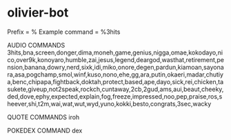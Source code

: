 # olivier-bot

Prefix = %
Example command = %3hits

AUDIO COMMANDS
3hits,bna,screen,donger,dima,moneh,game,genius,nigga,omae,kokodayo,nico,over9k,konoyaro,humble,zai,jesus,legend,deargod,wasthat,retirement,pension,banana,dowry,nerd,sixk,idi,miko,onore,degen,pardun,kiamoan,sayonara,asa,pogchamp,smol,winf,kuso,nono,ehe,gg,ara,putin,okaeri,madar,chutiya,benc,chipapa,fightback,doktah,protect,based,ape,dayo,sick,rei,chicken,tasukete,giveup,not2speak,rockch,cuntaway,2cb,2gud,ams,aui,beaut,cheeky,ded,dove,ephy,expected,explain,fog,freeze,impressed,noo,pep,praise,ros,sheever,shi,t2m,wai,wat,wut,wyd,yuno,kokki,besto,congrats,3sec,wacky

QUOTE COMMANDS
iroh

POKEDEX COMMAND
dex <pokemon name>
